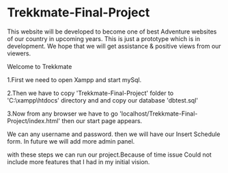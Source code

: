 # Trekkmate-Final-Project


This website will be developed to become one of best Adventure websites of our country in upcoming years. This is just a prototype which is in development. We hope that we will get assistance & positive views from our viewers.

Welcome to Trekkmate

1.First we need to open Xampp and start mySql.

2.Then we have to copy 'Trekkmate-Final-Project' folder to 'C:\xampp\htdocs' directory and and copy our database 'dbtest.sql'

3.Now from any browser we have to go 'localhost/Trekkmate-Final-Project/index.html' then our start page appears.

We can any username and password. then we will have our Insert Schedule form. In future we will add more admin panel.

with these steps we can run our project.Because of time issue Could not include more features that I had in my initial vision. 
